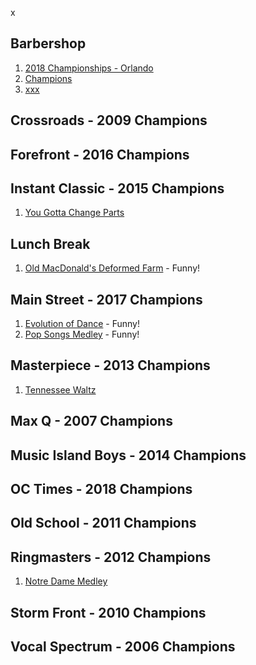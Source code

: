 x

## Barbershop

1. [2018 Championships - Orlando](http://www.barbershop.org/orlando/)
1. [Champions](http://www.barbershop.org/competitions/international-champions/all-champions/)
1. [xxx](https://www.youtube.com/user/barbershopharmony38?annotation_id=annotation_3850586717&feature=iv&src_vid=BEJBKoSoot8&sub_confirmation=1)

## Crossroads - 2009 Champions

## Forefront - 2016 Champions

## Instant Classic - 2015 Champions

1. [You Gotta Change Parts](https://www.youtube.com/watch?v=xhVWPJw6gGE)

## Lunch Break

1. [Old MacDonald's Deformed Farm](https://www.youtube.com/watch?v=tqwkJGMOEbs) - Funny!

## Main Street - 2017 Champions

1. [Evolution of Dance](https://www.youtube.com/watch?v=b8EWVbpUSq4) - Funny!
1. [Pop Songs Medley](https://www.youtube.com/watch?v=EQdnzXEFKqM) - Funny!

## Masterpiece - 2013 Champions

1. [Tennessee Waltz](https://www.youtube.com/watch?v=BEJBKoSoot8)

## Max Q - 2007 Champions

## Music Island Boys - 2014 Champions

## OC Times - 2018 Champions

## Old School - 2011 Champions

## Ringmasters - 2012 Champions

1. [Notre Dame Medley](https://www.youtube.com/watch?v=TVtkNPFpxX8)

## Storm Front - 2010 Champions

## Vocal Spectrum - 2006 Champions
